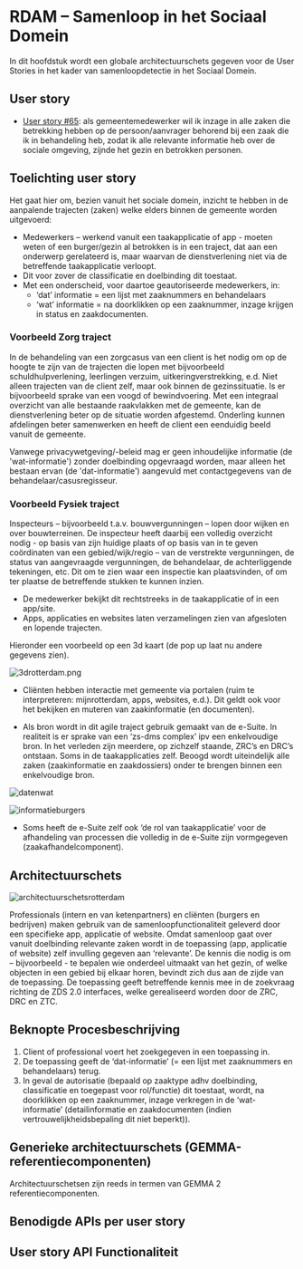 # RDAM – Samenloop in het Sociaal Domein

In dit hoofdstuk wordt een globale architectuurschets gegeven voor de User Stories in het kader van samenloopdetectie in het Sociaal Domein. 

## User story
* [User story #65](https://github.com/VNG-Realisatie/gemma-zaken/issues/65): als gemeentemedewerker wil ik inzage in alle zaken die betrekking hebben op de persoon/aanvrager behorend bij een zaak die ik in behandeling heb, zodat ik alle relevante informatie heb over de sociale omgeving, zijnde het gezin en betrokken personen.

## Toelichting user story

Het gaat hier om, bezien vanuit het sociale domein, inzicht te hebben in de aanpalende trajecten (zaken) welke elders binnen de gemeente worden uitgevoerd:

* Medewerkers – werkend vanuit een taakapplicatie of app - moeten weten of een burger/gezin al betrokken is in een traject, dat aan een onderwerp gerelateerd is, maar waarvan de dienstverlening niet via de betreffende taakapplicatie verloopt.
* Dit voor zover de classificatie en doelbinding dit toestaat.
* Met een onderscheid, voor daartoe geautoriseerde medewerkers, in:
    * ‘dat’ informatie = een lijst met zaaknummers en behandelaars
    * ‘wat’ informatie = na doorklikken op een zaaknummer, inzage krijgen in status en zaakdocumenten.

### Voorbeeld Zorg traject

In de behandeling van een zorgcasus van een client is het nodig om op de hoogte te zijn van de trajecten die lopen met bijvoorbeeld schuldhulpverlening, leerlingen verzuim, uitkeringverstrekking, e.d. Niet alleen trajecten van de client zelf, maar ook binnen de gezinssituatie. Is er bijvoorbeeld sprake van een voogd of bewindvoering. Met een integraal overzicht van alle bestaande raakvlakken met de gemeente, kan de dienstverlening beter op de situatie worden afgestemd. Onderling kunnen afdelingen beter samenwerken en heeft de client een eenduidig beeld vanuit de gemeente. 

Vanwege privacywetgeving/-beleid mag er geen inhoudelijke informatie (de 'wat-informatie') zonder doelbinding opgevraagd worden, maar alleen het bestaan ervan (de 'dat-informatie') aangevuld met contactgegevens van de behandelaar/casusregisseur. <juridische check>

### Voorbeeld Fysiek traject

Inspecteurs – bijvoorbeeld t.a.v. bouwvergunningen – lopen door wijken en over bouwterreinen. De inspecteur heeft daarbij een volledig overzicht nodig - op basis van zijn huidige plaats of op basis van in te geven coördinaten van een gebied/wijk/regio – van de verstrekte vergunningen, de status van aangevraagde vergunningen, de behandelaar, de achterliggende tekeningen, etc. Dit om te zien waar een inspectie kan plaatsvinden, of om ter plaatse de betreffende stukken te kunnen inzien.

* De medewerker bekijkt dit rechtstreeks in de taakapplicatie of in een app/site.
* Apps, applicaties en websites laten verzamelingen zien van afgesloten en lopende trajecten.

Hieronder een voorbeeld op een 3d kaart (de pop up laat nu andere gegevens zien).

![3drotterdam.png](./bestanden/rotterdam/3drotterdam.png?raw=true)

* Cliënten hebben interactie met gemeente via portalen (ruim te interpreteren: mijnrotterdam, apps, websites, e.d.). Dit geldt ook voor het bekijken en muteren van zaakinformatie (en documenten).

* Als bron wordt in dit agile traject gebruik gemaakt van de e-Suite.
In realiteit is er sprake van een ‘zs-dms complex’ ipv een enkelvoudige bron. In het verleden zijn meerdere, op zichzelf staande, ZRC’s en DRC’s ontstaan. Soms in de taakapplicaties zelf. Beoogd wordt uiteindelijk alle zaken (zaakinformatie en zaakdossiers) onder te brengen binnen een enkelvoudige bron.

![datenwat](./bestanden/rotterdam/datenwat.png?raw=true)

![informatieburgers](./bestanden/rotterdam/informatieburgers.png?raw=true)

* Soms heeft de e-Suite zelf ook ‘de rol van taakapplicatie’ voor de afhandeling van processen die volledig in de e-Suite zijn vormgegeven (zaakafhandelcomponent).

## Architectuurschets

![architectuurschetsrotterdam](./bestanden/rotterdam/architectuurschetsrotterdam.png?raw=true)

Professionals (intern en van ketenpartners) en cliënten (burgers en bedrijven) maken gebruik van de samenloopfunctionaliteit geleverd door een specifieke app, applicatie of website. Omdat samenloop gaat over vanuit doelbinding relevante zaken wordt in de toepassing (app, applicatie of website) zelf invulling gegeven aan ‘relevante’. De kennis die nodig is om – bijvoorbeeld - te bepalen wie onderdeel uitmaakt van het gezin, of welke objecten in een gebied bij elkaar horen, bevindt zich dus aan de zijde van de toepassing. De toepassing geeft betreffende kennis mee in de zoekvraag richting de ZDS 2.0 interfaces, welke gerealiseerd worden door de ZRC, DRC en ZTC.

## Beknopte Procesbeschrijving

1.	Client of professional voert het zoekgegeven in een toepassing in.
2.	De toepassing geeft de ‘dat-informatie’ (= een lijst met zaaknummers en behandelaars) terug.
3.	In geval de autorisatie (bepaald op zaaktype adhv doelbinding, classificatie en toegepast voor rol/functie) dit toestaat, wordt, na doorklikken op een zaaknummer, inzage verkregen in de ‘wat-informatie’ (detailinformatie en zaakdocumenten (indien vertrouwelijkheidsbepaling dit niet beperkt)).

## Generieke architectuurschets (GEMMA-referentiecomponenten)

Architectuurschetsen zijn reeds in termen van GEMMA 2 referentiecomponenten.

## Benodigde APIs per user story

## User story	API	Functionaliteit

